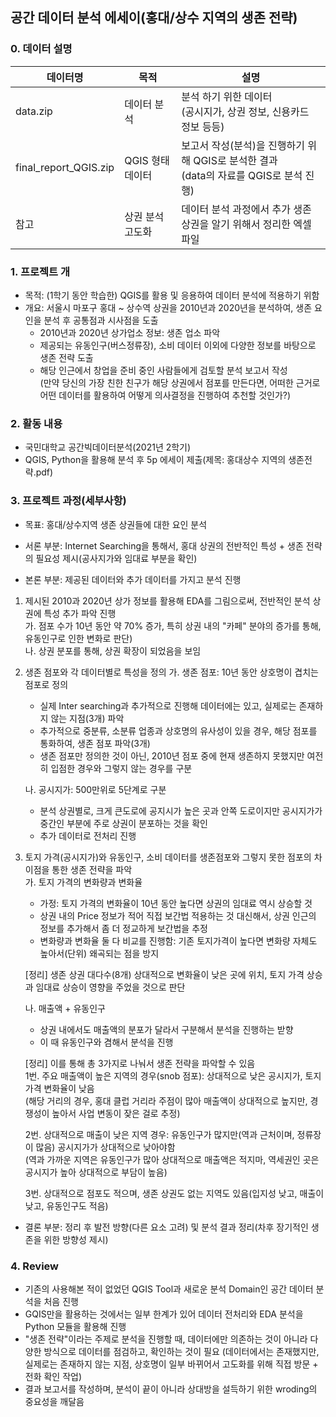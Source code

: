 ## 공간 데이터 분석 에세이(홍대/상수 지역의 생존 전략)

### 0. 데이터 설명
|데이터명|목적|설명|
|------|---|---|
|data.zip|데이터 분석|분석 하기 위한 데이터 <br/> (공시지가, 상권 정보, 신용카드 정보 등등)|
|final_report_QGIS.zip|QGIS 형태 데이터|보고서 작성(분석)을 진행하기 위해 QGIS로 분석한 결과  <br/> (data의 자료를 QGIS로 분석 진행)|
|참고|상권 분석 고도화|데이터 분석 과정에서 추가 생존 상권을 알기 위해서 정리한 엑셀 파일|


### 1. 프로젝트 개
- 목적: (1학기 동안 학습한) QGIS를 활용 및 응용하여 데이터 분석에 적용하기 위함
- 개요: 서울시 마포구 홍대 ~ 상수역 상권을 2010년과 2020년을 분석하여, 생존 요인을 분석 후 공통점과 시사점을 도출  
  - 2010년과 2020년 상가업소 정보: 생존 업소 파악
  - 제공되는 유동인구(버스정류장), 소비 데이터 이외에 다양한 정보를 바탕으로 생존 전략 도출 
  - 해당 인근에서 창업을 준비 중인 사람들에게 검토할 분석 보고서 작성  
  (만약 당신의 가장 친한 친구가 해당 상권에서 점포를 만든다면, 어떠한 근거로 어떤 데이터를 활용하여 어떻게 의사결정을 진행하여 추천할 것인가?)

### 2. 활동 내용 
- 국민대학교 공간빅데이터분석(2021년 2학기) 
- QGIS, Python을 활용해 분석 후 5p 에세이 제출(제목: 홍대상수 지역의 생존전략.pdf)

### 3. 프로젝트 과정(세부사항)
- 목표: 홍대/상수지역 생존 상권들에 대한 요인 분석

- 서론 부분: Internet Searching을 통해서, 홍대 상권의 전반적인 특성 + 생존 전략의 필요성 제시(공사지가와 임대료 부분을 확인)
- 본론 부분: 제공된 데이터와 추가 데이터를 가지고 분석 진행
1) 제시된 2010과 2020년 상가 정보를 활용해 EDA를 그림으로써, 전반적인 분석 상권에 특성 추가 파악 진행  
    가. 점포 수가 10년 동안 약 70% 증가, 특히 상권 내의 "카페" 분야의 증가를 통해, 유동인구로 인한 변화로 판단)  
    나. 상권 분포를 통해, 상권 확장이 되었음을 보임  
    
2) 생존 점포와 각 데이터별로 특성을 정의 
    가. 생존 점포: 10년 동안 상호명이 겹치는 점포로 정의  
    - 실제 Inter searching과 추가적으로 진행해 데이터에는 있고, 실제로는 존재하지 않는 지점(3개) 파악
    - 추가적으로 중분류, 소분류 업종과 상호명의 유사성이 있을 경우, 해당 점포를 통화하여, 생존 점포 파악(3개)
    - 생존 점포만 정의한 것이 아닌, 2010년 점포 중에 현재 생존하지 못했지만 여전히 입점한 경우와 그렇지 않는 경우를 구분 
 
    나. 공시지가: 500만위로 5단계로 구분
    - 분석 상권별로, 크게 큰도로에 공지시가 높은 곳과 안쪽 도로이지만 공시지가가 중간인 부분에 주로 상권이 분포하는 것을 확인
    - 추가 데이터로 전처리 진행
    
 3) 토지 가격(공시지가)와 유동인구, 소비 데이터를 생존점포와 그렇지 못한 점포의 차이점을 통한 생존 전략을 파악  
    가. 토지 가격의 변화량과 변화율
    - 가정: 토지 가격의 변화율이 10년 동안 높다면 상권의 임대료 역시 상승할 것
    - 상권 내의 Price 정보가 적어 직접 보간법 적용하는 것 대신해서, 상권 인근의 정보를 추가해서 좀 더 정교하게 보간법을 추정
    - 변화량과 변화율 둘 다 비교를 진행함: 기존 토지가격이 높다면 변화량 자체도 높아서(단위) 왜곡되는 점을 방지  
  
    [정리] 생존 상권 대다수(8개) 상대적으로 변화율이 낮은 곳에 위치, 토지 가격 상승과 임대료 상승이 영향을 주었을 것으로 판단  
    
    나. 매출액 + 유동인구 
    - 상권 내에서도 매출액의 분포가 달라서 구분해서 분석을 진행하는 받향
    - 이 때 유동인구와 겸해서 분석을 진행
    
    [정리] 이를 통해 총 3가지로 나눠서 생존 전략을 파악할 수 있음   
    1번. 주요 매출액이 높은 지역의 경우(snob 점포): 상대적으로 낮은 공시지가, 토지 가격 변화율이 낮음  
    (해당 거리의 경우, 홍대 클럽 거리라 주점이 많아 매출액이 상대적으로 높지만, 경쟁성이 높아서 사업 변동이 잦은 걸로 추정)  
    
    2번. 상대적으로 매출이 낮은 지역 경우: 유동인구가 많지만(역과 근처이며, 정류장이 많음) 공시지가가 상대적으로 낮아야함  
    (역과 가까운 지역은 유동인구가 많아 상대적으로 매출액은 적지마, 역세권인 곳은 공시지가 높아 상대적으로 부담이 높음)  
    
    3번. 상대적으로 점포도 적으며, 생존 상권도 없는 지역도 있음(입지성 낮고, 매출이 낮고, 유동인구도 적음)  
     
- 결론 부분: 정리 후 발전 방향(다른 요소 고려) 및 분석 결과 정리(차후 장기적인 생존을 위한 방향성 제시)

### 4. Review  
- 기존의 사용해본 적이 없었던 QGIS Tool과 새로운 분석 Domain인 공간 데이터 분석을 처음 진행
- GQIS만을 활용하는 것에서는 일부 한계가 있어 데이터 전처리와 EDA 분석을 Python 모듈을 활용해 진행
- "생존 전략"이라는 주제로 분석을 진행할 때, 데이터에만 의존하는 것이 아니라 다양한 방식으로 데이터를 점검하고, 확인하는 것이 필요
(데이터에서는 존재했지만, 실제로는 존재하지 않는 지점, 상호명이 일부 바뀌어서 고도화를 위해 직접 방문 + 전화 확인 작업)
- 결과 보고서를 작성하며, 분석이 끝이 아니라 상대방을 설득하기 위한 wroding의 중요성을 깨달음
